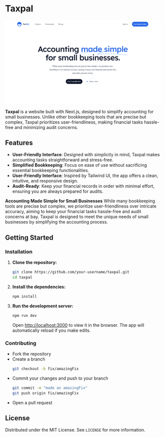 # Taxpal

[![Taxpal](./src/public/taxpal.png)](https://taxpal-beta.vercel.app/)

**Taxpal** is a website built with Next.js, designed to simplify accounting for small businesses. Unlike other bookkeeping tools that are precise but complex, Taxpal prioritizes user-friendliness, making financial tasks hassle-free and minimizing audit concerns.

## Features

- **User-Friendly Interface**: Designed with simplicity in mind, Taxpal makes accounting tasks straightforward and stress-free.
- **Simplified Bookkeeping**: Focus on ease of use without sacrificing essential bookkeeping functionalities.
- **User-Friendly Interface**: Inspired by Tailwind UI, the app offers a clean, intuitive, and responsive design.
- **Audit-Ready**: Keep your financial records in order with minimal effort, ensuring you are always prepared for audits.

**Accounting Made Simple for Small Businesses**
While many bookkeeping tools are precise but complex, we prioritize user-friendliness over intricate accuracy, aiming to keep your financial tasks hassle-free and audit concerns at bay. Taxpal is designed to meet the unique needs of small businesses by simplifying the accounting process.

## Getting Started

### Installation

1. **Clone the repository:**

   ```bash
   git clone https://github.com/your-username/taxpal.git
   cd taxpal
   ```

2. **Install the dependencies:**

   ```bash
   npm install
   ```

3. **Run the development server:**
   ```bash
   npm run dev
   ```
   Open [http://localhost:3000](http://localhost:3000) to view it in the browser. The app will automatically reload if you make edits.

### Contributing

- Fork the repository
- Create a branch
  ```bash
  git checkout -b fix/amazingFix
  ```
- Commit your changes and push to your branch
  ```bash
  git commit -m "made an amazingFix"
  git push origin fix/amazingFix
  ```
- Open a pull request

## License

Distributed under the MIT License. See `LICENSE` for more information.
